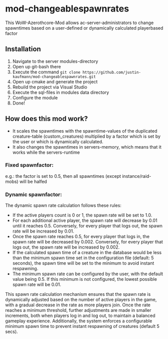# mod-changeablespawnrates

This WoW-Azerothcore-Mod allows ac-server-administrators to change spawntimes based on a user-defined or dynamically calculated playerbased factor

## Installation
  1. Navigate to the server modules-directory
  2. Open up git-bash there
  3. Execute the command `git clone https://github.com/justin-kaufmann/mod-changeablespawnrates.git`
  4. Open up cmake and generate the project
  5. Rebuild the project via Visual Studio
  6. Execute the sql-files in modules data directory
  7. Configure the module
  8. Done!

## How does this mod work?
  -  It scales the spawntimes with the spawntime-values of the duplicated creature-table (custom_creatures) multiplied by a factor which is set by the user or which is dynamically calculated.
  -  It also changes the spawntimes in servers-memory, which means that it works while the servers-runtime 

### Fixed spawnfactor:
  e.g.: the factor is set to 0.5, then all spawntimes (except instance/raid-mobs) will be halfed

### Dynamic spawnfactor:   
  The dynamic spawn rate calculation follows these rules:

  - If the active players count is 0 or 1, the spawn rate will be set to 1.0.
  - For each additional active player, the spawn rate will decrease by 0.01 until it reaches 0.5.
    Conversely, for every player that logs out, the spawn rate will be increased by 0.01.
  - Once the spawn rate reaches 0.5, for every player that logs in, the spawn rate will be decreased by 0.002.
    Conversely, for every player that logs out, the spawn rate will be increased by 0.002.
  - If the calculated spawn time of a creature in the database would be less than the minimum spawn time set in the configuration file (default: 5 seconds), the spawn time will be set to the minimum to avoid instant respawning.
  - The minimum spawn rate can be configured by the user, with the default value being 0.5.
    If this minimum is not configured, the lowest possible spawn rate will be 0.01.

This spawn rate calculation mechanism ensures that the spawn rate is dynamically adjusted based on the number of active players in the game, with a gradual decrease in the rate as more players join. Once the rate reaches a minimum threshold, further adjustments are made in smaller increments, both when players log in and log out, to maintain a balanced gameplay experience. Additionally, the system enforces a configurable minimum spawn time to prevent instant respawning of creatures (default 5 secs).
